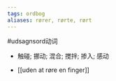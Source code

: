 ```yaml
---
tags: ordbog
aliases: rører, rørte, rørt
---
```


#udsagnsord动词 
- 触碰; 挪动; 混合; 搅拌; 掺入; 感动

- [[uden at røre en finger]]